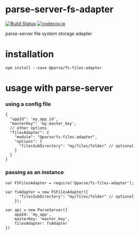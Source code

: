 # parse-server-fs-adapter
[![Build Status](https://travis-ci.org/parse-community/parse-server-fs-adapter.svg?branch=master)](https://travis-ci.org/parse-community/parse-server-fs-adapter)
[![codecov.io](https://codecov.io/github/parse-community/parse-server-fs-adapter/coverage.svg?branch=master)](https://codecov.io/github/parse-community/parse-server-fs-adapter?branch=master)

parse-server file system storage adapter 


# installation

`npm install --save @parse/fs-files-adapter`

# usage with parse-server

### using a config file

```
{
  "appId": 'my_app_id',
  "masterKey": 'my_master_key',
  // other options
  "filesAdapter": {
    "module": "@parse/fs-files-adapter",
    "options": {
      "filesSubDirectory": "my/files/folder" // optional
    } 
  }
}
```

### passing as an instance

```
var FSFilesAdapter = require('@parse/fs-files-adapter');

var fsAdapter = new FSFilesAdapter({
      "filesSubDirectory": "my/files/folder" // optional
    });

var api = new ParseServer({
	appId: 'my_app',
	masterKey: 'master_key',
	filesAdapter: fsAdapter
})
```

